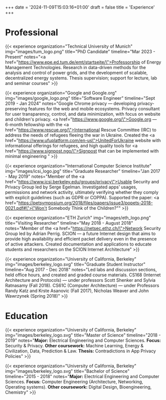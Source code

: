 +++
date = '2024-11-09T15:03:16+01:00'
draft = false
title = 'Experience'
+++

# Professional

{{< experience
organization="Technical University of Munich"
img="images/tum_logo.png"
title="PhD Candidate"
timeline="Mar 2023 - Present"
notes="<a href=\"https://www.epe.ed.tum.de/emt/startseite/\">Professorship of Energy Management Technologies</a>. Research in data-driven methods for the analysis and control of power grids, and the development of scalable, decentralized energy systems. Thesis supervision; support for lecture, lab and seminar courses" >}}

{{< experience
organization="Google and Google.org"
img="images/google_logo.png"
title="Software Engineer"
timeline="Sept 2019 - Jan 2024"
notes="Google Chrome privacy &#8212;  developing privacy-preserving features for the web and mobile ecosystems. Privacy consultant for user transparency, control, and data minimization, with focus on website and children's privacy. <a href=\"https://www.google.org/\">Google.org</a> &#8212; 6-month fellowship with the <a href=\"https://www.rescue.org/\">International Rescue Committee</a> (IRC) to address the needs of refugees fleeing the war in Ukraine. Created the <a href=\"https://www.ufuplatform.com/en-us\">UnitedForUkraine</a> website with informational offerings for refugees, and high quality tools for <a href=\"https://www.signpost.ngo/\">Signpost</a> that can be implemented with minimal engineering " >}}

{{< experience
organization="International Computer Science Institute"
img="images/icsi_logo.jpg"
title="Graduate Researcher"
timeline="Jan 2017 - May 2019"
notes="Member of the <a href=\"https://www.icsi.berkeley.edu/groups/privacy\">Usable Security and Privacy</a> Group led by Serge Egelman. Investigated apps’ usages, permissions and network activity, ultimately verifying whether they comply with explicit guidelines (such as GDPR or COPPA). Supported the paper: <a href=\"https://petsymposium.org/2018/files/papers/issue3/popets-2018-0021.pdf#\">\"Won't Somebody Think of the Children?\"</a>" >}}

{{< experience
organization="ETH Zurich"
img="images/eth_logo.png"
title="Visiting Researcher"
timeline="May 2018 - August 2018"
notes="Member of the <a href=\"https://netsec.ethz.ch/\">Network Security</a> Group led by Adrian Perrig. SCION &#8212; a future Internet design that aims to provide high availability and efficient packet delivery even in the presence of active attackers. Created documentation and applications to educate students and researchers on the SCION Internet Architecture" >}}

{{< experience
organization="University of California, Berkeley"
img="images/berkeley_logo.svg"
title="Graduate Student Instructor"
timeline="Aug 2017 - Dec 2018"
notes="Led labs and discussion sections, held office hours, and created and graded course materials. CS168 (Internet Architecture and Protocols) &#8212; under professors Scott Shenker and Sylvia Ratnasamy (Fall 2018). CS61C (Computer Architecture) &#8212; under Professors Randy Katz and Krste Asanovic (Fall 2017), Nicholas Weaver and John Wawrzynek (Spring 2018)" >}}

# Education

{{< experience
organization="University of California, Berkeley"
img="images/berkeley_logo.svg"
title="Master of Science"
timeline="2018 - 2019"
notes="<strong>Major:</strong> Electrical Engineering and Computer Sciences. <strong>Focus:</strong> Security & Privacy. <strong>Other coursework:</strong>  Machine Learning, Energy & Civilization, Data, Prediction & Law. <strong>Thesis:</strong> Contradictions in App Privacy Policies" >}}

{{< experience
organization="University of California, Berkeley"
img="images/berkeley_logo.svg"
title="Bachelor of Science"
timeline="2015 - 2018"
notes="<strong>Major:</strong> Electrical Engineering and Computer Sciences. <strong>Focus:</strong> Computer Engineering (Architecture, Networking, Operating systems). <strong>Other coursework:</strong> Digital Design, Bioengineering, Chemistry" >}}
